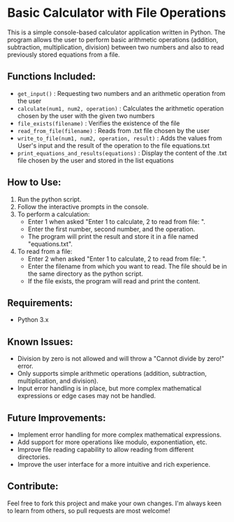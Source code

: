 # Basic Calculator with File Operations

This is a simple console-based calculator application written in Python. The program allows the user to perform basic arithmetic operations (addition, subtraction, multiplication, division) between two numbers and also to read previously stored equations from a file.

## Functions Included:

- `get_input()` : Requesting two numbers and an arithmetic operation from the user
- `calculate(num1, num2, operation)` : Calculates the arithmetic operation chosen by the user with the given two numbers
- `file_exists(filename)` : Verifies the existence of the file
- `read_from_file(filename)` : Reads from .txt file chosen by the user
- `write_to_file(num1, num2, operation, result)` : Adds the values from User's input and the result of the operation to the file equations.txt
- `print_equations_and_results(equations)` : Display the content of the .txt file chosen by the user and stored in the list equations

## How to Use:

1. Run the python script.
2. Follow the interactive prompts in the console.
3. To perform a calculation:
    - Enter 1 when asked "Enter 1 to calculate, 2 to read from file: ".
    - Enter the first number, second number, and the operation.
    - The program will print the result and store it in a file named "equations.txt".
4. To read from a file:
    - Enter 2 when asked "Enter 1 to calculate, 2 to read from file: ".
    - Enter the filename from which you want to read. The file should be in the same directory as the python script.
    - If the file exists, the program will read and print the content.

## Requirements:

- Python 3.x

## Known Issues:

- Division by zero is not allowed and will throw a "Cannot divide by zero!" error.
- Only supports simple arithmetic operations (addition, subtraction, multiplication, and division).
- Input error handling is in place, but more complex mathematical expressions or edge cases may not be handled.

## Future Improvements:

- Implement error handling for more complex mathematical expressions.
- Add support for more operations like modulo, exponentiation, etc.
- Improve file reading capability to allow reading from different directories.
- Improve the user interface for a more intuitive and rich experience.

## Contribute:

Feel free to fork this project and make your own changes. I'm always keen to learn from others, so pull requests are most welcome!
